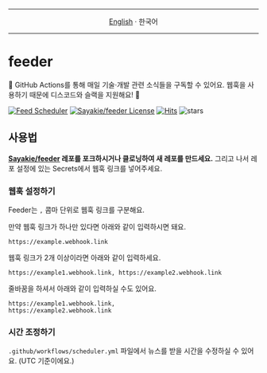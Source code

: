 <hr>
<div align="center">
  <a href="/README.md" title="Open README document" target="noreferrer">English</a>
  <span>·</span>
  한국어
</div>
<hr>

# feeder
📆 GitHub Actions를 통해 매일 기술·개발 관련 소식들을 구독할 수 있어요. 웹훅을 사용하기 때문에 디스코드와 슬랙을 지원해요! 🙌

[![Feed Scheduler](https://github.com/Sayakie/feeder/actions/workflows/scheduler.yml/badge.svg?branch=main)](https://github.com/Sayakie/feeder/actions/workflows/scheduler.yml)
[![Sayakie/feeder License](https://img.shields.io/github/license/Sayakie/feeder?color=blue)](https://github.com/Sayakie/feeder/blob/main/LICENSE)
[![Hits](https://hits.seeyoufarm.com/api/count/incr/badge.svg?url=https%3A%2F%2Fgithub.com%2FSayakie%2Ffeeder&count_bg=%2379C83D&title_bg=%23555555&icon=github.svg&icon_color=%23E7E7E7&title=hits&edge_flat=false)](https://hits.seeyoufarm.com)
![stars](https://img.shields.io/github/stars/Sayakie/feeder?style=social&color=green)

## 사용법
**[Sayakie/feeder](https://github.com/Sayakie/feeder/fork) 레포를 포크하시거나 클로닝하여 새 레포를 만드세요.**
그리고 나서 레포 설정에 있는 Secrets에서 웹훅 링크를 넣어주세요.

### 웹훅 설정하기
Feeder는 `,` 콤마 단위로 웹훅 링크를 구분해요.

만약 웹훅 링크가 하나만 있다면 아래와 같이 입력하시면 돼요.
```
https://example.webhook.link
```

웹훅 링크가 2개 이상이라면 아래와 같이 입력하세요.
```
https://example1.webhook.link, https://example2.webhook.link
```

줄바꿈을 하셔서 아래와 같이 입력하실 수도 있어요.
```
https://example1.webhook.link,
https://example2.webhook.link
```

### 시간 조정하기
`.github/workflows/scheduler.yml` 파일에서 뉴스를 받을 시간을 수정하실 수 있어요. (UTC 기준이에요.)
